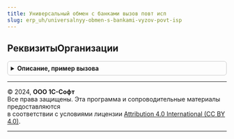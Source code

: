 ```yaml
---
title: Универсальный обмен с банками вызов повт исп
slug: erp_uh/universalnyy-obmen-s-bankami-vyzov-povt-isp
---
```



## РеквизитыОрганизации
<details style="margin: 1em 0; padding: 0.5em; border: 1px solid #ccc; border-radius: 6px;">

<summary style="font-weight: bold; cursor: pointer;">Описание, пример вызова</summary>

```bsl
// Параметры:
//   Организация - СправочникСсылка.Организации - ссылка на организацию;
//   Реквизиты   - Строка - список реквизитов, разделенные запятыми.
// Возвращаемое значение:
//   Структура - структура с ключами, определяемыми строкой Реквизиты.
//
Функция РеквизитыОрганизации(Организация, Реквизиты) Экспорт
```

Пример вызова
```bsl
Результат = УниверсальныйОбменСБанкамиВызовПовтИсп.РеквизитыОрганизации(Организация, Реквизиты) 
```
</details>

---

© 2024, **ООО 1С-Софт**  
Все права защищены. Эта программа и сопроводительные материалы предоставляются  
в соответствии с условиями лицензии [Attribution 4.0 International (CC BY 4.0)](https://creativecommons.org/licenses/by/4.0/legalcode).

---
